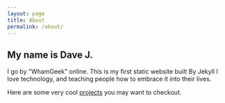 ```yaml
---
layout: page
title: About
permalink: /about/
---
```


## My name is Dave J.
I go by "WhamGeek" online.
This is my first static website built By Jekyll
I love technology, and teaching people how to embrace it into their lives.

Here are some very cool [projects](/projects) you may want to checkout.
